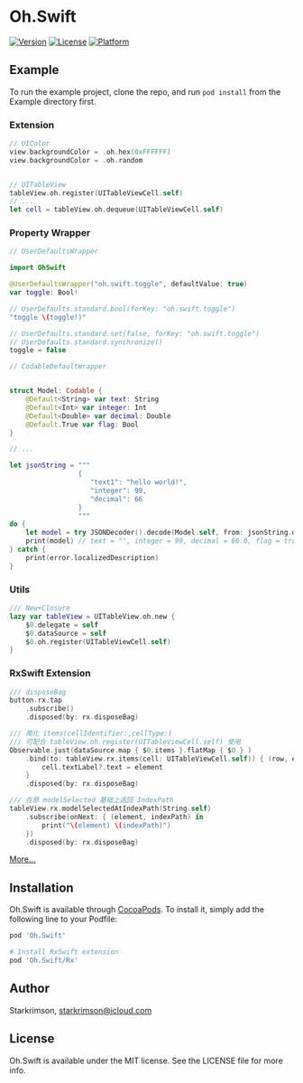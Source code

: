# Oh.Swift

[![Version](https://img.shields.io/cocoapods/v/Oh.Swift.svg?style=flat)](https://cocoapods.org/pods/Oh.Swift)
[![License](https://img.shields.io/cocoapods/l/Oh.Swift.svg?style=flat)](https://cocoapods.org/pods/Oh.Swift)
[![Platform](https://img.shields.io/cocoapods/p/Oh.Swift.svg?style=flat)](https://cocoapods.org/pods/Oh.Swift)

## Example

To run the example project, clone the repo, and run `pod install` from the Example directory first.

### Extension 

```Swift
// UIColor
view.backgroundColor = .oh.hex(0xFFFFFF)
view.backgroundColor = .oh.random


// UITableView
tableView.oh.register(UITableViewCell.self)
// ...
let cell = tableView.oh.dequeue(UITableViewCell.self)
```

### Property Wrapper

```swift
// UserDefaultsWrapper 

import OhSwift

@UserDefaultsWrapper("oh.swift.toggle", defaultValue: true)
var toggle: Bool!

// UserDefaults.standard.bool(forKey: "oh.swift.toggle")
"toggle \(toggle!)"

// UserDefaults.standard.set(false, forKey: "oh.swift.toggle")
// UserDefaults.standard.synchronize()
toggle = false
```

```swift
// CodableDefaultWrapper


struct Model: Codable {
    @Default<String> var text: String
    @Default<Int> var integer: Int
    @Default<Double> var decimal: Double
    @Default.True var flag: Bool
}

// ...

let jsonString = """
                 {
                    "text1": "hello world!",
                    "integer": 99,
                    "decimal": 66
                 }
                 """
do {
    let model = try JSONDecoder().decode(Model.self, from: jsonString.data(using: .utf8)!)
    print(model) // text = "", integer = 99, decimal = 66.0, flag = true
} catch {
    print(error.localizedDescription)
}
```

### Utils
```swift
/// New+Closure  
lazy var tableView = UITableView.oh.new {
    $0.delegate = self
    $0.dataSource = self
    $0.oh.register(UITableViewCell.self)
}
```

### RxSwift Extension
```swift
/// disposeBag
button.rx.tap
    .subscribe()
    .disposed(by: rx.disposeBag)

/// 简化 items(cellIdentifier:,cellType:)
/// 可配合 tableView.oh.register(UITableViewCell.self) 使用
Observable.just(dataSource.map { $0.items }.flatMap { $0 } )
    .bind(to: tableView.rx.items(cell: UITableViewCell.self)) { (row, element, cell) in
        cell.textLabel?.text = element
    }
    .disposed(by: rx.disposeBag)

/// 在原 modelSelected 基础上返回 IndexPath
tableView.rx.modelSelectedAtIndexPath(String.self)
    .subscribe(onNext: { (element, indexPath) in
        print("\(element) \(indexPath)")
    })
    .disposed(by: rx.disposeBag)
```

[More...](https://anicon.notion.site/Oh-Swift-Example-8edc323562694825b2e8966cf70778cb)

## Installation

Oh.Swift is available through [CocoaPods](https://cocoapods.org). To install
it, simply add the following line to your Podfile:

```ruby
pod 'Oh.Swift'

# Install RxSwift extension
pod 'Oh.Swift/Rx'
```

## Author

Starkrimson, starkrimson@icloud.com

## License

Oh.Swift is available under the MIT license. See the LICENSE file for more info.
